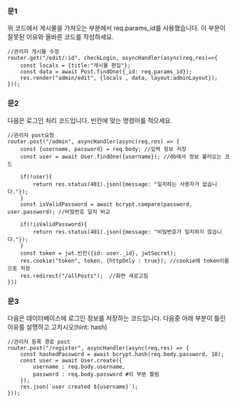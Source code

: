 ### 문1
위 코드에서 게시물을 가져오는 부분에서 req.params_id를 사용했습니다.
이 부분이 잘못된 이유와 올바른 코드를 작성하세요.
```
//관리자 게시물 수정
router.get("/edit/:id", checkLogin, asyncHandler(async(req,res)=>{
    const locals = {title:"게시물 편집"};
    const data = await Post.findOne({_id: req.params_id});
    res.render("admin/edit", {locals , data, layout:adminLayout});
}));
```

### 문2
다음은 로그인 처리 코드입니다. 빈칸에 맞는 명령어를 적으세요.

```
//관리자 post요청
router.post("/admin", asyncHandler(async(req,res) => {
    const {username, password} = req.body; //입력 정보 저장
    const user = await User.findOne({username}); //db에서 정보 불러오는 코드

    if(!user){
        return res.status(401).json({message: "일치하는 사용자가 없습니다."});
    }
    const isValidPassword = await bcrypt.compare(password, user.password); //비밀번호 일치 비교
    
    if(!isValidPassword){
        return res.status(401).json({message: "비밀번호가 일치하지 않습니다."});
    }
    const token = jwt.빈칸({id: user._id}, jwtSecret);  
    res.cookie("token", token, {httpOnly : true}); //cookie에 token이름으로 저장
    res.redirect("/allPosts");  //화면 새로고침
}))
```

### 문3
다음은 데이터베이스에 로그인 정보를 저장하는 코드입니다. 다음중 아래 부분이 틀린 이유를 설명하고 고치시오(hint: hash)
```
//관리자 등록 경로 post
router.post("/register", asyncHandler(async(req,res) => {
    const hashedPassword = await bcrypt.hash(req.body.password, 10);
    const user = await User.create({
        username : req.body.username,
        password : req.body.password #이 부분 틀림
    });
    res.json(`user created ${username}`);
}));
```